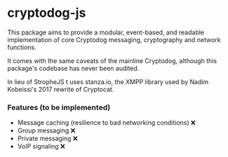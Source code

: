 # cryptodog-js

This package aims to provide a modular, event-based, and readable implementation of core Cryptodog messaging, cryptography and network functions.

It comes with the same caveats of the mainline Cryptodog, although this package's codebase has never been audited.

In lieu of StropheJS t uses stanza.io, the XMPP library used by Nadim Kobeissi's 2017 rewrite of Cryptocat.

### Features (to be implemented)

- Message caching (resilience to bad networking conditions) ❌
- Group messaging ❌
- Private messaging ❌
- VoIP signaling ❌